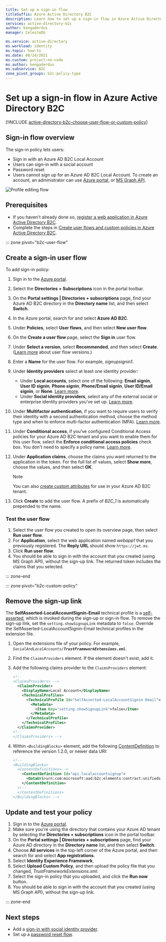 ```yaml
---
title: Set up a sign-in flow
titleSuffix: Azure Active Directory B2C
description: Learn how to set up a sign-in flow in Azure Active Directory B2C.
services: active-directory-b2c
author: kengaderdus
manager: CelesteDG

ms.service: active-directory
ms.workload: identity
ms.topic: how-to
ms.date: 08/24/2021
ms.custom: project-no-code
ms.author: kengaderdus
ms.subservice: B2C
zone_pivot_groups: b2c-policy-type
---
```


# Set up a sign-in flow in Azure Active Directory B2C

[!INCLUDE [active-directory-b2c-choose-user-flow-or-custom-policy](../../includes/active-directory-b2c-choose-user-flow-or-custom-policy.md)]

## Sign-in flow overview

The sign-in policy lets users:

* Sign in with an Azure AD B2C Local Account
* Users can sign-in with a social account
* Password reset
* Users cannot sign up for an Azure AD B2C Local Account. To create an account, an administrator can use [Azure portal](manage-users-portal.md#create-a-consumer-user), or [MS Graph API](microsoft-graph-operations.md).

![Profile editing flow](./media/add-sign-in-policy/sign-in-user-flow.png)

## Prerequisites

- If you haven't already done so, [register a web application in Azure Active Directory B2C](tutorial-register-applications.md).
- Complete the steps in [Create user flows and custom policies in Azure Active Directory B2C](tutorial-create-user-flows.md).

::: zone pivot="b2c-user-flow"

## Create a sign-in user flow

To add sign-in policy:

1. Sign in to the [Azure portal](https://portal.azure.com).
1. Select the **Directories + Subscriptions** icon in the portal toolbar.
1. On the **Portal settings | Directories + subscriptions** page, find your Azure AD B2C directory in the **Directory name** list, and then select **Switch**.
1. In the Azure portal, search for and select **Azure AD B2C**.
1. Under **Policies**, select **User flows**, and then select **New user flow**.
1. On the **Create a user flow** page, select the **Sign in** user flow.
1. Under **Select a version**, select **Recommended**, and then select **Create**. ([Learn more](user-flow-versions.md) about user flow versions.)
1. Enter a **Name** for the user flow. For example, *signupsignin1*.
1. Under **Identity providers** select at least one identity provider:

   * Under **Local accounts**, select one of the following: **Email signin**, **User ID signin**, **Phone signin**, **Phone/Email signin**, **User ID/Email signin**, or **None**. [Learn more](sign-in-options.md).
   * Under **Social identity providers**, select any of the external social or enterprise identity providers you've set up. [Learn more](add-identity-provider.md).
1. Under **Multifactor authentication**, if you want to require users to verify their identity with a second authentication method, choose the method type and when  to enforce multi-factor authentication (MFA). [Learn more](multi-factor-authentication.md).
1. Under **Conditional access**, if you've configured Conditional Access policies for your Azure AD B2C tenant and you want to enable them for this user flow, select the **Enforce conditional access policies** check box. You don't need to specify a policy name. [Learn more](conditional-access-user-flow.md?pivots=b2c-user-flow).
1. Under **Application claims**, choose the claims you want returned to the application in the token. For the full list of values, select **Show more**, choose the values, and then select **OK**.
   > [!NOTE]
   > You can also [create custom attributes](user-flow-custom-attributes.md?pivots=b2c-user-flow) for use in your Azure AD B2C tenant.
1. Click **Create** to add the user flow. A prefix of *B2C_1* is automatically prepended to the name.

### Test the user flow

1. Select the user flow you created to open its overview page, then select **Run user flow**.
1. For **Application**, select the web application named *webapp1* that you previously registered. The **Reply URL** should show `https://jwt.ms`.
1. Click **Run user flow**.
1. You should be able to sign in with the account that you created (using MS Graph API), without the sign-up link. The returned token includes the claims that you selected.

::: zone-end

::: zone pivot="b2c-custom-policy"

## Remove the sign-up link

The **SelfAsserted-LocalAccountSignin-Email** technical profile is a [self-asserted](self-asserted-technical-profile.md), which is invoked during the sign-up or sign-in flow. To remove the sign-up link, set the `setting.showSignupLink` metadata to `false`. Override the SelfAsserted-LocalAccountSignin-Email technical profiles in the extension file.

1. Open the extensions file of your policy. For example, _`SocialAndLocalAccounts/`**`TrustFrameworkExtensions.xml`**_.
1. Find the `ClaimsProviders` element. If the element doesn't exist, add it.
1. Add the following claims provider to the `ClaimsProviders` element:

    ```xml
    <!--
    <ClaimsProviders> -->
      <ClaimsProvider>
        <DisplayName>Local Account</DisplayName>
        <TechnicalProfiles>
          <TechnicalProfile Id="SelfAsserted-LocalAccountSignin-Email">
            <Metadata>
              <Item Key="setting.showSignupLink">false</Item>
            </Metadata>
          </TechnicalProfile>
        </TechnicalProfiles>
      </ClaimsProvider>
    <!--
    </ClaimsProviders> -->
    ```

1. Within `<BuildingBlocks>` element, add the following [ContentDefinition](contentdefinitions.md) to reference the version 1.2.0, or newer data URI:

    ```xml
    <!-- 
    <BuildingBlocks> 
      <ContentDefinitions>-->
        <ContentDefinition Id="api.localaccountsignup">
          <DataUri>urn:com:microsoft:aad:b2c:elements:contract:unifiedssp:1.2.0</DataUri>
        </ContentDefinition>
      <!--
      </ContentDefinitions>
    </BuildingBlocks> -->
    ```

## Update and test your policy

1. Sign in to the [Azure portal](https://portal.azure.com).
1. Make sure you're using the directory that contains your Azure AD tenant by selecting the **Directories + subscriptions** icon in the portal toolbar.
1. On the **Portal settings | Directories + subscriptions** page, find your Azure AD directory in the **Directory name** list, and then select **Switch**.
1. Choose **All services** in the top-left corner of the Azure portal, and then search for and select **App registrations**.
1. Select **Identity Experience Framework**.
1. Select **Upload Custom Policy**, and then upload the policy file that you changed, *TrustFrameworkExtensions.xml*.
1. Select the sign-in policy that you uploaded, and click the **Run now** button.
1. You should be able to sign in with the account that you created (using MS Graph API), without the sign-up link.

::: zone-end

## Next steps

* Add a [sign-in with social identity provider](add-identity-provider.md).
* Set up a [password reset flow](add-password-reset-policy.md).
